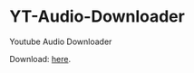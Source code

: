 # YT-Audio-Downloader

Youtube Audio Downloader

Download: [here](https://github.com/Ioannis400/YT-Audio-Downloader/releases).
